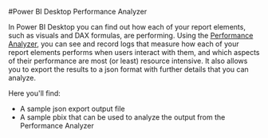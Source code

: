 #Power BI Desktop Performance Analyzer

In Power BI Desktop you can find out how each of your report elements, such as visuals and DAX formulas, are performing. Using the [Performance Analyzer](https://docs.microsoft.com/en-us/power-bi/desktop-performance-analyzer), you can see and record logs that measure how each of your report elements performs when users interact with them, and which aspects of their performance are most (or least) resource intensive. It also allows you to export the results to a json format with further details that you can analyze.

Here you'll find:
- A sample json export output file
- A sample pbix that can be used to analyze the output from the Performance Analyzer
